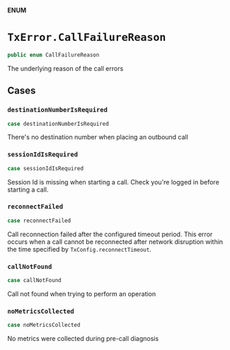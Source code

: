 **ENUM**

# `TxError.CallFailureReason`

```swift
public enum CallFailureReason
```

The underlying reason of the call errors

## Cases
### `destinationNumberIsRequired`

```swift
case destinationNumberIsRequired
```

There's no destination number when placing an outbound call

### `sessionIdIsRequired`

```swift
case sessionIdIsRequired
```

Session Id is missing when starting a call. Check you're logged in before starting a call.

### `reconnectFailed`

```swift
case reconnectFailed
```

Call reconnection failed after the configured timeout period.
This error occurs when a call cannot be reconnected after network disruption within the time specified by `TxConfig.reconnectTimeout`.

### `callNotFound`

```swift
case callNotFound
```

Call not found when trying to perform an operation

### `noMetricsCollected`

```swift
case noMetricsCollected
```

No metrics were collected during pre-call diagnosis
